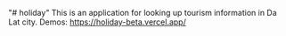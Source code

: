 "# holiday" 
This is an application for looking up tourism information in Da Lat city. 
Demos: https://holiday-beta.vercel.app/
